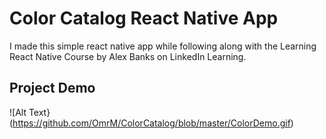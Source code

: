 # Color Catalog React Native App
I made this simple react native app while following along with the Learning React Native Course by Alex Banks on LinkedIn Learning.
## Project Demo
![Alt Text}(https://github.com/OmrM/ColorCatalog/blob/master/ColorDemo.gif)
